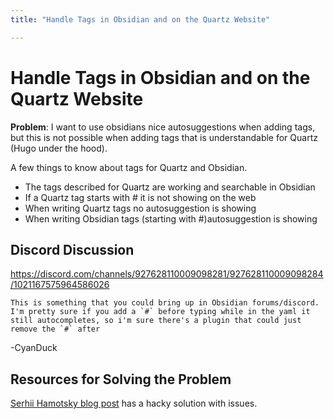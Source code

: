```yaml
---
title: "Handle Tags in Obsidian and on the Quartz Website"

---
```

# Handle Tags in Obsidian and on the Quartz Website

**Problem**: I want to use obsidians nice autosuggestions when adding tags, but this is not possible when adding tags that is understandable for Quartz (Hugo under the hood).

A few things to know about tags for Quartz and Obsidian.
- The tags described for Quartz are working and searchable in Obsidian
- If a Quartz tag starts with # it is not showing on the web
- When writing Quartz tags no autosuggestion is showing
- When writing Obsidian tags (starting with #)autosuggestion is showing

## Discord Discussion
https://discord.com/channels/927628110009098281/927628110009098284/1021167575964586026

	This is something that you could bring up in Obsidian forums/discord. I'm pretty sure if you add a `#` before typing while in the yaml it still autocompletes, so i'm sure there's a plugin that could just remove the `#` after

-CyanDuck

## Resources for Solving the Problem
[Serhii Hamotsky blog post](https://serhii.net/blog/it/2021-11-29-211129-0126-obsidian-to-hugo-tags-script-and-template/) has a hacky solution with issues.

